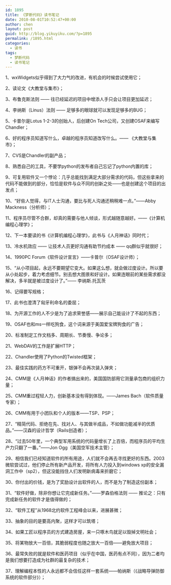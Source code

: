 ```yaml
---
id: 1895
title: 《梦断代码》读书笔记
date: 2010-08-01T10:52:47+00:00
author: chen
layout: post
guid: http://blog.yikuyiku.com/?p=1895
permalink: /1895.html
categories:
  - 读书
tags:
  - 梦断代码
  - 读书笔记
---
```

1、wxWidgets似乎得到了大力气的改进，有机会的时候尝试使用它；
  
2、读论文《大教堂与集市》；
  
3、布鲁克斯法则 —— 往已经延迟的项目中增添人手只会让项目更加延迟；
  
4、李纳斯（Linus）法则 —— 足够多的眼球就可以发现足够多的BUG；
  
5、卡普尔是Lotus 1-2-3的创始人，后创建On Tech公司，又创建OSAF来编写Chandler；
  
6、好的程序员知道写什么，卓越的程序员知道改写什么。—— 《大教堂与集市》；
  
7、CVS是Chandler的副产品；
  
8、熟悉自己的工具，不要学python的发布者自己忘记了python内置的库；
  
9、可复用软件又一个悖论：几乎总能找到满足大部分需求的代码，但这些拿来的代码不能做到的部分，恰恰是软件与众不同的创新之处——也是创建这个项目的出发点；
  
10、“好些人觉得，与IT人士沟通，要比与死人沟通还稍稍难一点。”——Abby Mackness（分析师）；
  
11、程序员尽管不合群，却真的需要与他人倾谈，形式越随意越好。——《计算机编程心理学》；
  
12、下一本要读的书《计算机编程心理学》，此书与《人月神话》同时代；
  
13、冷水机效应 —— 让技术人员更好沟通有助节约成本 —— qq群似乎就很好；
  
14、1990PC Forum《软件设计宣言》——卡普尔（OSAF设计师）；
  
15、“从小项目起，永远不要期望它变大。如果这么想，就会做过度设计。所以要从小处起步，着力考虑细节。别去想大图景和好设计。如果连眼前的某些需求都没解决，多半就是被过度设计了。”—— 李纳斯.托瓦茨
  
16、记得要写规格；
  
17、此书也澄清了匈牙利命名的委屈；
  
18、为开源工作的人不少是为了追求荣誉感——展示自己能设计了不起的东西；
  
19、OSAF也和ms一样吃狗食，这个词来源于美国爱宝牌狗食的广告；
  
20、标准制定工作文档多、周期长、节奏慢、争论多；
  
21、WebDAV的工作是扩展HTTP；
  
22、Chandler使用了Python的Twisted框架；
  
23、最佳实践的药方不可重开，银弹不会再次装入弹夹；
  
24、CMM是《人月神话》的作者搞出来的，美国国防部用它测量承包商的组织力量；
  
25、CMM重过程轻人力，创新基本没有得到体现。——James Bach（软件质量专家）；
  
26、CMM有用于小团队和个人的版本——TSP、PSP；
  
27、“精简代码、拒绝在先、找对人、与其做半成品，不如做功能减半的优质品。”——汉森的设计哲学（Rails创造者）；
  
28、“过去50年里，一个典型军用系统的代码量增长了上百倍，而程序员的平均生产力只翻了一番。”——Jon Ogg（美国空军技术主管）；
  
29、相信我们已经知道软件的所有用途，人们就不会再去寻找更好的东西。2003微软尝试过，他们停止所有新产品开发，将所有人力投入到windows xp的安全漏洞工作中（sp2），但这没能挡住人们发明新病毒来折磨它；
  
30、你付出的价钱，是为了奖励设计出软件的人，而不是为了制造这份副本；
  
31、“软件好做，除非你想让它完成新任务。”——罗森伯格法则 —— 推论之：只有完成新任务的软件才是值得做的；
  
32、“软件工程”从1968北约软件工程峰会以来，进展甚微；
  
33、抽象的目的是要高内聚，这样才可以筑塔；
  
34、如果工匠以程序员的方式建造房屋，来一只啄木鸟就足以毁掉文明社会；
  
35、将某物放大一百倍，其脆弱程度也随之放大一百倍——避免放大项目；
  
36、最常失败的就是软件和医药项目（似乎在中国，医药有点不同），因为二者均是我们想要打造成为社群的最复杂的技术；
  
37、理解编程本性的人永远都不会信任这样一套系统——帕纳斯（《战略导弹防御系统的软件部分》）；
